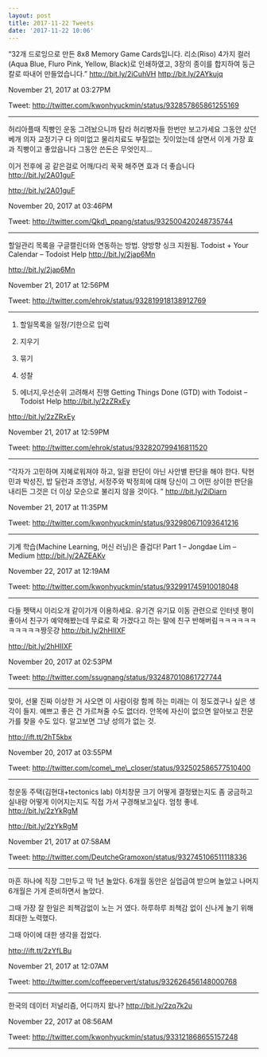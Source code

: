 ```yaml
---
layout: post
title: 2017-11-22 Tweets
date: '2017-11-22 10:06'
---
```




“32개 드로잉으로 만든 8x8 Memory Game Cards입니다. 리소\(Riso\) 4가지 컬러\(Aqua Blue, Fluro Pink, Yellow, Black\)로 인쇄하였고, 3장의 종이를 합지하여 둥근 칼로 따내어 만들었습니다.” http://bit.ly/2iCuhVH http://bit.ly/2AYkujq



November 21, 2017 at 03:27PM



Tweet: http://twitter.com/kwonhyuckmin/status/932857865861255169



----------------------------------



허리아플때 직빵인 운동 그려놨으니까 탐라 허리병자들 한번만 보고가세요 그동안 샀던 베개 의자 교정기구 다 의미없고 물리치료도 부질없는 짓이었는데 살면서 이게 가장 효과 직빵이고 좋았읍니다 그동안 쓴돈은 무엇인지...

이거 전후에 공 같은걸로 어깨/다리 꾹꾹 해주면 효과 더 좋습니다 http://bit.ly/2A01guF



http://bit.ly/2A01guF



November 20, 2017 at 03:46PM



Tweet: http://twitter.com/Qkd\_ppang/status/932500420248735744



----------------------------------



할일관리 목록을 구글캘린더와 연동하는 방법. 양방향 싱크 지원됨. Todoist + Your Calendar – Todoist Help http://bit.ly/2jap6Mn



http://bit.ly/2jap6Mn



November 21, 2017 at 12:56PM



Tweet: http://twitter.com/ehrok/status/932819918138912769



----------------------------------



1. 할일목록을 일정/기한으로 입력

2. 지우기

3. 묶기

4. 성찰

5. 에너지,우선순위 고려해서 진행 Getting Things Done \(GTD\) with Todoist – Todoist Help http://bit.ly/2zZRxEy



http://bit.ly/2zZRxEy



November 21, 2017 at 12:59PM



Tweet: http://twitter.com/ehrok/status/932820799416811520



----------------------------------



“각자가 고민하며 지혜로워져야 하고, 일괄 판단이 아닌 사안별 판단을 해야 한다. 탁현민과 박성진, 밥 딜런과 조영남, 서정주와 박정희에 대해 당신이 그 어떤 상이한 판단을 내리든 그것은 더 이상 모순으로 불리지 않을 것이다. ” http://bit.ly/2iDiarn



November 21, 2017 at 11:35PM



Tweet: http://twitter.com/kwonhyuckmin/status/932980671093641216



----------------------------------



기계 학습\(Machine Learning, 머신 러닝\)은 즐겁다! Part 1 – Jongdae Lim – Medium http://bit.ly/2AZEAKv



November 22, 2017 at 12:19AM



Tweet: http://twitter.com/kwonhyuckmin/status/932991745910018048



----------------------------------



다들 펫택시 이리오개 같이가개 이용하세요. 유기견 유기묘 이동 관련으로 인터넷 평이 좋아서 친구가 예약해봤는데 무료로 확 가겠다고 하는 말에 친구 반해버림ㅋㅋㅋㅋㅋㅋㅋㅋㅋㅋㅋ짱웃걍 http://bit.ly/2hHIIXF



http://bit.ly/2hHIIXF



November 20, 2017 at 02:53PM



Tweet: http://twitter.com/ssugnang/status/932487010861727744



----------------------------------



맞아, 선물 진짜 이상한 거 사오면 이 사람이랑 함께 하는 미래는 이 정도겠구나 싶은 생각이 들지. 예쁘고 좋은 건 가르쳐줄 수도 없더라. 안목에 자신이 없으면 알아보고 전문가를 찾을 수도 있다. 알고보면 그냥 성의가 없는 것.



http://ift.tt/2hT5kbx



November 20, 2017 at 03:55PM



Tweet: http://twitter.com/come\_me\_closer/status/932502586577510400



----------------------------------



청운동 주택\(김현대+tectonics lab\) 아치창문 크기 어떻게 결정됐는지도 좀 궁금하고 실내랑 어떻게 이어지는지도 직접 가서 구경해보고싶다. 엄청 좋네. http://bit.ly/2zYkRgM



http://bit.ly/2zYkRgM



November 21, 2017 at 07:58AM



Tweet: http://twitter.com/DeutcheGramoxon/status/932745106511118336



----------------------------------



마흔 하나에 직장 그만두고 딱 1년 놀았다. 6개월 동안은 실업급여 받으며 놀았고 나머지 6개월은 가게 준비하면서 놀았다. 

그때 가장 잘 한일은 죄책감없이 노는 거 였다. 하루하루 죄책감 없이 신나게 놀기 위해 최대한 노력했다. 

그때 아이에 대한 생각을 접었다.



http://ift.tt/2zYfLBu



November 21, 2017 at 12:07AM



Tweet: http://twitter.com/coffeepervert/status/932626456148000768



----------------------------------



한국의 데이터 저널리즘, 어디까지 왔나? http://bit.ly/2zq7k2u



November 22, 2017 at 08:56AM



Tweet: http://twitter.com/kwonhyuckmin/status/933121868655157248



----------------------------------




